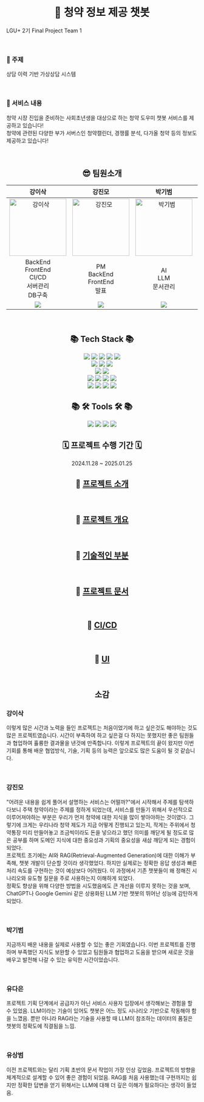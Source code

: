 # <div align=center> 🧿 청약 정보 제공 챗봇 </div>
<div> 
  <p>LGU+ 2기 Final Project Team 1</p>
  <br>
  <h3>🎯 주제</h3>
  <p>상담 이력 기반 가상상담 시스템</p>
  <br>
  <h3>🎉 서비스 내용</h3>
  <p>청약 시장 진입을 준비하는 사회초년생을 대상으로 하는 청약 도우미 챗봇 서비스를 제공하고 있습니다!<br>
  청약에 관련된 다양한 부가 서버스인 청약캘린더, 경쟁률 분석, 다가올 청약 등의 정보도 제공하고 있습니다!</p>

</div>
<br>

## <div align=center> 😎 팀원소개 </div>
<!-- <div align=center>
<table>
  <tbody>
    <tr>
      <td align="center"><a href="https://github.com/YuSangBeom/"><img src="https://pbs.twimg.com/media/E4VZkLvVgAQC5GU.jpg" width=110px;" alt=""/><br /><sub><b>유상범</b></sub><br><img src="https://img.shields.io/badge/Github-181717?logo=Github"></a><br /></td>
      <td align="center"><a href="https://github.com/isak-kang"><img src="https://upload3.inven.co.kr/upload/2023/12/17/bbs/i15552721117.jpg" width="110px" height="150px";alt=""/><br /><sub><b>강이삭</b></sub><br><img src="https://img.shields.io/badge/Github-181717?logo=Github"></a><br /></td>
      <td align="center"><a href="https://github.com/kjmfficial"><img src="https://encrypted-tbn0.gstatic.com/images?q=tbn:ANd9GcTiW3TaT-mMeBtq8Lg4v0xeqEa7jj0Vf9RBPg&s" width="120px;" height = "140px"alt=""/><br /><sub><b>강진모</b></sub><br><img src="https://img.shields.io/badge/Github-181717?logo=Github"></a><br /></td>
     <tr/>
      <td align="center"><a href="https://github.com/gibeom9331"><img src="https://cdn.ppomppu.co.kr/zboard/data3/2022/0509/20220509173224_d9N4ZGtBVR.jpeg" width="130px;" alt=""/><br /><sub><b>박기범</b></sub><br><img src="https://img.shields.io/badge/Github-181717?logo=Github"></a><br /></td>
      <td align="center"><a href="https://github.com/yoda2194"><img src="https://encrypted-tbn0.gstatic.com/images?q=tbn:ANd9GcTpP7-Z-u3mQZnX2RveC1-VGmAhwc5ASjDeIa7sOkqwHH0rQlTjthqCuaI58uZ8Ip2B&usqp=CAU" width="110px;" alt=""/><br /><sub><b>유다은</b></sub><br><img src="https://img.shields.io/badge/Github-181717?logo=Github"></a><br /></td>
    </tr>
  </tbody>
</table>
</div> -->

<table style="width:100%; text-align:center; table-layout:fixed; border-collapse:collapse;">
  <colgroup>
    <!-- 전체 5열이므로 20%씩 -->
    <col style="width:20%;">
    <col style="width:20%;">
    <col style="width:20%;">
    <col style="width:20%;">
    <col style="width:20%;">
  </colgroup>
  <thead>
    <tr>
      <th>강이삭</th>
      <th>강진모</th>
      <th>박기범</th>
      <th>유다은</th>
      <th>유상범</th>
    </tr>
  </thead>
  <tbody>
    <tr>
      <td><img src="https://upload3.inven.co.kr/upload/2023/12/17/bbs/i15552721117.jpg" style="width:150px; height:auto;" alt="강이삭"></td>
      <td><img src="https://encrypted-tbn0.gstatic.com/images?q=tbn:ANd9GcTiW3TaT-mMeBtq8Lg4v0xeqEa7jj0Vf9RBPg&s" style="width:150px; height:auto;" alt="강진모"></td>
      <td><img src="https://cdn.ppomppu.co.kr/zboard/data3/2022/0509/20220509173224_d9N4ZGtBVR.jpeg" style="width:150px; height:auto;" alt="박기범"></td>
      <td><img src="https://encrypted-tbn0.gstatic.com/images?q=tbn:ANd9GcTpP7-Z-u3mQZnX2RveC1-VGmAhwc5ASjDeIa7sOkqwHH0rQlTjthqCuaI58uZ8Ip2B&usqp=CAU" style="width:150px; height:auto;" alt="유다은"></td>
      <td><img src="https://pbs.twimg.com/media/E4VZkLvVgAQC5GU.jpg" style="width:150px; height:auto;" alt="유상범"></td>
    </tr>
    <tr>
      <td>BackEnd<br>FrontEnd<br>CI/CD<br>서버관리<br>DB구축</td>
      <td>PM<br>BackEnd<br>FrontEnd<br>발표</td>
      <td>AI<br>LLM<br>문서관리</td>
      <td>AI<br>LLM<br>BackEnd<br>발표자료</td>
      <td>AI<br>LLM</td>
    </tr>
    <tr>
      <td><a href="https://github.com/isak-kang" target="_blank">
          <img src="https://img.shields.io/badge/GitHub-Link-black?style=flat&logo=github&logoColor=white" />
        </a>
</td>
      <td><a href="https://github.com/kjmfficial" target="_blank">
          <img src="https://img.shields.io/badge/GitHub-Link-black?style=flat&logo=github&logoColor=white" />
        </a></td>
      <td><a href="https://github.com/gibeom9331" target="_blank">
          <img src="https://img.shields.io/badge/GitHub-Link-black?style=flat&logo=github&logoColor=white" />
        </a></td>
      <td><a href="https://github.com/yoda2194" target="_blank">
          <img src="https://img.shields.io/badge/GitHub-Link-black?style=flat&logo=github&logoColor=white" />
        </a></td>
      <td><a href="https://github.com/YuSangBeom" target="_blank">
          <img src="https://img.shields.io/badge/GitHub-Link-black?style=flat&logo=github&logoColor=white" />
        </a></td>
    </tr>
  </tbody>
</table>
<br>




## <div align=center>📚 Tech Stack 📚</div>

<div align=center>
  <img src="https://img.shields.io/badge/python-3776AB?style=for-the-badge&logo=python&logoColor=white">
  <img src="https://img.shields.io/badge/html5-E34F26?style=for-the-badge&logo=html5&logoColor=white">
  <img src="https://img.shields.io/badge/css-1572B6?style=for-the-badge&logo=css3&logoColor=white">
  <img src="https://img.shields.io/badge/javascript-F7DF1E?style=for-the-badge&logo=javascript&logoColor=black">
  <img src="https://img.shields.io/badge/react-61DAFB?style=for-the-badge&logo=reactt&logoColor=black"><br>

  <img src="https://img.shields.io/badge/FAST API-009688?style=for-the-badge&logo=fastapi&logoColor=white">
  <img src="https://img.shields.io/badge/Nginx-009639?style=for-the-badge&logo=nginx&logoColor=white">
  <img src="https://img.shields.io/badge/Node.js-5FA04E?style=for-the-badge&logo=nodedotjs&logoColor=white"><br>

  <img src="https://img.shields.io/badge/MySQL-4479A1?style=for-the-badge&logo=mysql&logoColor=black">
  <img src="https://img.shields.io/badge/mongoDB-47A248?style=for-the-badge&logo=MongoDB&logoColor=white"><br>

  <img src="https://img.shields.io/badge/LangChain-1C3C3C?style=for-the-badge&logo=langchain&logoColor=white">
  <img src="https://img.shields.io/badge/ChromaDB-FC521F?style=for-the-badge&logoColor=white">
  <img src="https://img.shields.io/badge/ChatGPT-47A248?style=for-the-badge&logoColor=white">
  <img src="https://img.shields.io/badge/googlegemini-8E75B2?style=for-the-badge&logo=googlegemini&logoColor=white"><br>


  <img src="https://img.shields.io/badge/Amazon EC2-FF9900?style=for-the-badge&logo=amazonec2&logoColor=white">
  <img src="https://img.shields.io/badge/Amazon S3-569A31?style=for-the-badge&logo=amazons3&logoColor=white">
  <img src="https://img.shields.io/badge/Amazon CodeDeploy-527FFF?style=for-the-badge&logoColor=white">
  <img src="https://img.shields.io/badge/GitHub Actions-2088FF?style=for-the-badge&logo=githubactions&logoColor=white">
</div>



## <div align=center>📚 🛠 Tools 🛠 📚</div>
<div align=center>
  <img src="https://img.shields.io/badge/github-181717?style=for-the-badge&logo=github&logoColor=white">
  <img src="https://img.shields.io/badge/discord-5865F2?style=for-the-badge&logo=discord&logoColor=white">
  <img src="https://img.shields.io/badge/Notion-000000?style=for-the-badge&logo=Notion&logoColor=white" />
  <img src="https://img.shields.io/badge/Visual Studio Code-007ACC.svg?style=for-the-badge&logo=Visual Studio Code&logoColor=white" />
</div>

## <div align=center>🗓️ 프로젝트 수행 기간 🗓️</div>

<div align=center>
2024.11.28 ~ 2025.01.25
</div>

<div align=center>

## 🔗 [프로젝트 소개](https://github.com/whynotsw-camp/wh02-3rd-1team-CHEONGYAGI/wiki)

<br>

## 🔗 [프로젝트 개요](https://github.com/whynotsw-camp/wh02-3rd-1team-CHEONGYAGI/wiki/1.-%ED%94%84%EB%A1%9C%EC%A0%9D%ED%8A%B8-%EA%B0%9C%EC%9A%94)

<br>

## 🔗 [기술적인 부분](https://github.com/whynotsw-camp/wh02-3rd-1team-CHEONGYAGI/wiki/2.-%EA%B8%B0%EC%88%A0%EC%A0%81%EC%9D%B8-%EB%B6%80%EB%B6%84)

<br>

## 🔗 [프로젝트 문서](https://github.com/whynotsw-camp/wh02-3rd-1team-CHEONGYAGI/wiki/3.-%ED%94%84%EB%A1%9C%EC%A0%9D%ED%8A%B8-%EB%AC%B8%EC%84%9C)

<br>

## 🔗 [CI/CD](https://github.com/whynotsw-camp/wh02-3rd-1team-CHEONGYAGI/wiki/4.-CI-CD)

<br>

## 🔗 [UI](https://github.com/whynotsw-camp/wh02-3rd-1team-CHEONGYAGI/wiki/5.-UI)

<br>

</div>

## <div align=center> 소감 </div>
<div>
<h3>강이삭</h3>
<p> 이렇게 많은 시간과 노력을 들인 프로젝트는 처음이었기에 하고 싶은것도 해야하는 것도 많은 프로젝트였습니다. 시간이 부족하여 하고 싶은걸 다 하지는 못했지만 좋은 팀원들과 협업하여 휼륭한 결과물을 낸것에 만족합니다. 이렇게 프로젝트의 끝이 왔지만 이번 기회를 통해 배운 협업방식, 기술, 기획 등의 능력은 앞으로도 많은 도움이 될 것 같습니다.</p>
<br>


<h3>강진모</h3>
<p> "어려운 내용을 쉽게 풀어서 설명하는 서비스는 어떨까?"에서 시작해서 주제를 탐색하다보니 주택 청약이라는 주제를 정하게 되었는데, 서비스를 만들기 위해서 우선적으로 이루어져야하는 부분은 우리가 먼저 청약에 대한 지식을 많이 쌓아야하는 것이였다. 그렇기에 크게는 우리나라 청약 제도가 지금 어떻게 진행되고 있는지, 작게는 주위에서 청약통장 미리 만들어놓고 조금씩이라도 돈을 넣으라고 했던 의미를 깨닫게 될 정도로 많은 공부를 하며 도메인 지식에 대한 중요성과 기획의 중요성을 새삼 깨닫게 되는 경험이 되었다.<br>
   프로젝트 초기에는 AI와 RAG(Retrieval-Augmented Generation)에 대한 이해가 부족해, 챗봇 개발이 단순할 것이라 생각했었다. 하지만 실제로는 정확한 응답 생성과 빠른 처리 속도를 구현하는 것이 예상보다 어려웠다. 이 과정에서 기존 챗봇들이 왜 정해진 시나리오와 유도형 질문을 주로 사용하는지 이해하게 되었다.<br>
   정확도 향상을 위해 다양한 방법을 시도했음에도 큰 개선을 이루지 못하는 것을 보며, ChatGPT나 Google Gemini 같은 상용화된 LLM 기반 챗봇의 뛰어난 성능에 감탄하게 되었다.</p>
<br>


<h3>박기범</h3>
<p> 지금까지 배운 내용을 실제로 사용할 수 있는 좋은 기회였습니다. 이번 프로젝트를 진행하며 부족했던 지식도 보완할 수 있었고 팀원들과 협업하고 도움을 받으며 새로운 것을 배우고 발전해 나갈 수 있는 유익한 시간이었습니다.
</p>
<br>


<h3>유다은</h3>
<p> 프로젝트 기획 단계에서 공급자가 아닌 서비스 사용자 입장에서 생각해보는 경험을 할 수 있었음. LLM이라는 기술이 있어도 챗봇은 어느 정도 시나리오 기반으로 작동해야 함을 느꼈음. 뿐만 아니라 RAG라는 기술을 사용할 때 LLM이 참조하는 데이터의 품질은 챗봇의 정확도에 직결됨을 느낌. </p>
<br>


<h3>유상범</h3>
<p> 이전 프로젝트와는 달리 기획 초반의 문서 작업이 가장 인상 깊었음. 프로젝트의 방향을 체계적으로 설계할 수 있어 좋은 경험이 되었음. RAG를 처음 사용했는데 구현까지는 쉽지만 정확한 답변을 얻기 위해서는 LLM에 대해 더 깊은 이해가 필요하다는 생각이 들었음.  </p>
<br>
</div>